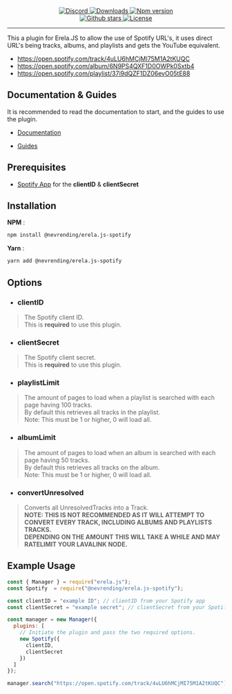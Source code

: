 <div align = "center">
    <a href="https://discord.gg/menudocs">
<img src="https://img.shields.io/discord/416512197590777857?color=7289DA&label=Support&logo=discord&style=for-the-badge" alt="Discord">
</a> 

<a href="https://www.npmjs.com/package/@nevrending/erela.js-spotify">
<img src="https://img.shields.io/npm/dw/@nevrending/erela.js-spotify?color=CC3534&logo=npm&style=for-the-badge" alt="Downloads">
</a>

<a href="https://www.npmjs.com/package/@nevrending/erela.js-spotify">
<img src="https://img.shields.io/npm/v/@nevrending/erela.js-spotify?color=red&label=Version&logo=npm&style=for-the-badge" alt="Npm version">
</a>

<br>

<a href="https://github.com/nevrending/erela.js-spotify">
<img src="https://img.shields.io/github/stars/nevrending/erela.js-spotify?color=333&logo=github&style=for-the-badge" alt="Github stars">
</a>

<a href="https://github.com/nevrending/erela.js-spotify/blob/master/LICENSE">
<img src="https://img.shields.io/github/license/nevrending/erela.js-spotify?color=6e5494&logo=github&style=for-the-badge" alt="License">
</a>
<hr>
</div>

This a plugin for Erela.JS to allow the use of Spotify URL's, it uses direct URL's being tracks, albums, and playlists and gets the YouTube equivalent.

- https://open.spotify.com/track/4uLU6hMCjMI75M1A2tKUQC
- https://open.spotify.com/album/6N9PS4QXF1D0OWPk0Sxtb4
- https://open.spotify.com/playlist/37i9dQZF1DZ06evO05tE88

## Documentation & Guides

It is recommended to read the documentation to start, and the guides to use the plugin.

- [Documentation](https://erelajs-docs.netlify.app/docs/gettingstarted.html "Erela.js Documentation") 

- [Guides](https://erelajs-docs.netlify.app/guides/introduction.html 'Erela.js Guides')

## Prerequisites

- [Spotify App](https://developer.spotify.com/dashboard) for the **clientID** & **clientSecret**

## Installation

**NPM** :
```sh
npm install @nevrending/erela.js-spotify
```

**Yarn** :
```sh
yarn add @nevrending/erela.js-spotify
```

## Options

- ### clientID
> The Spotify client ID. \
> This is **required** to use this plugin.

- ### clientSecret
> The Spotify client secret. \
> This is **required** to use this plugin.

- ### playlistLimit
> The amount of pages to load when a playlist is searched with each page having 100 tracks. \
> By default this retrieves all tracks in the playlist. \
> Note: This must be 1 or higher, 0 will load all.

- ### albumLimit
> The amount of pages to load when an album is searched with each page having 50 tracks. \
> By default this retrieves all tracks on the album. \
> Note: This must be 1 or higher, 0 will load all.

- ### convertUnresolved
> Converts all UnresolvedTracks into a Track. \
> **NOTE: THIS IS NOT RECOMMENDED AS IT WILL ATTEMPT TO CONVERT EVERY TRACK, INCLUDING ALBUMS AND PLAYLISTS TRACKS.** \
> **DEPENDING ON THE AMOUNT THIS WILL TAKE A WHILE AND MAY RATELIMIT YOUR LAVALINK NODE.**

## Example Usage

```javascript
const { Manager } = require("erela.js");
const Spotify  = require("@nevrending/erela.js-spotify");

const clientID = "example ID"; // clientID from your Spotify app
const clientSecret = "example secret"; // clientSecret from your Spotify app

const manager = new Manager({
  plugins: [
    // Initiate the plugin and pass the two required options.
    new Spotify({
      clientID,
      clientSecret
    })
  ]
});

manager.search("https://open.spotify.com/track/4uLU6hMCjMI75M1A2tKUQC");
```
